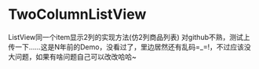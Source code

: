 # TwoColumnListView
ListView同一个item显示2列的实现方法(仿2列商品列表)
对github不熟，测试上传一下……这是N年前的Demo，没看过了，里边居然还有乱码=_=!，不过应该没大问题，如果有啥问题自己可以改改哈哈~
